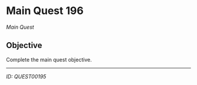 # Main Quest 196

*Main Quest*

## Objective
Complete the main quest objective.

---
*ID: QUEST00195*